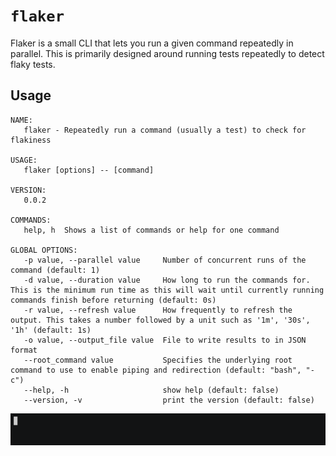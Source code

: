 # `flaker`
Flaker is a small CLI that lets you run a given command repeatedly in parallel. This is primarily designed around
running tests repeatedly to detect flaky tests.

## Usage
```text
NAME:
   flaker - Repeatedly run a command (usually a test) to check for flakiness

USAGE:
   flaker [options] -- [command]

VERSION:
   0.0.2

COMMANDS:
   help, h  Shows a list of commands or help for one command

GLOBAL OPTIONS:
   -p value, --parallel value     Number of concurrent runs of the command (default: 1)
   -d value, --duration value     How long to run the commands for. This is the minimum run time as this will wait until currently running commands finish before returning (default: 0s)
   -r value, --refresh value      How frequently to refresh the output. This takes a number followed by a unit such as '1m', '30s', '1h' (default: 1s)
   -o value, --output_file value  File to write results to in JSON format
   --root_command value           Specifies the underlying root command to use to enable piping and redirection (default: "bash", "-c")
   --help, -h                     show help (default: false)
   --version, -v                  print the version (default: false)
```

![flaker](flaker.gif)
